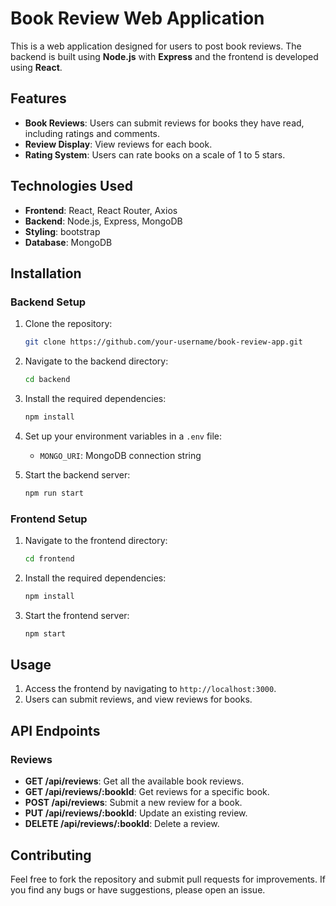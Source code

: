 # Book Review Web Application

This is a web application designed for users to post book reviews. The backend is built using **Node.js** with **Express** and the frontend is developed using **React**.

## Features

- **Book Reviews**: Users can submit reviews for books they have read, including ratings and comments.
- **Review Display**: View reviews for each book.
- **Rating System**: Users can rate books on a scale of 1 to 5 stars.

## Technologies Used

- **Frontend**: React, React Router, Axios
- **Backend**: Node.js, Express, MongoDB
- **Styling**: bootstrap
- **Database**: MongoDB

## Installation

### Backend Setup

1. Clone the repository:

   ```bash
   git clone https://github.com/your-username/book-review-app.git
   ```

2. Navigate to the backend directory:

   ```bash
   cd backend
   ```

3. Install the required dependencies:

   ```bash
   npm install
   ```

4. Set up your environment variables in a `.env` file:

   - `MONGO_URI`: MongoDB connection string

5. Start the backend server:
   ```bash
   npm run start
   ```

### Frontend Setup

1. Navigate to the frontend directory:

   ```bash
   cd frontend
   ```

2. Install the required dependencies:

   ```bash
   npm install
   ```

3. Start the frontend server:
   ```bash
   npm start
   ```

## Usage

1. Access the frontend by navigating to `http://localhost:3000`.
2. Users can submit reviews, and view reviews for books.

## API Endpoints

### Reviews

- **GET /api/reviews**: Get all the available book reviews.
- **GET /api/reviews/:bookId**: Get reviews for a specific book.
- **POST /api/reviews**: Submit a new review for a book.
- **PUT /api/reviews/:bookId**: Update an existing review.
- **DELETE /api/reviews/:bookId**: Delete a review.

## Contributing

Feel free to fork the repository and submit pull requests for improvements. If you find any bugs or have suggestions, please open an issue.
